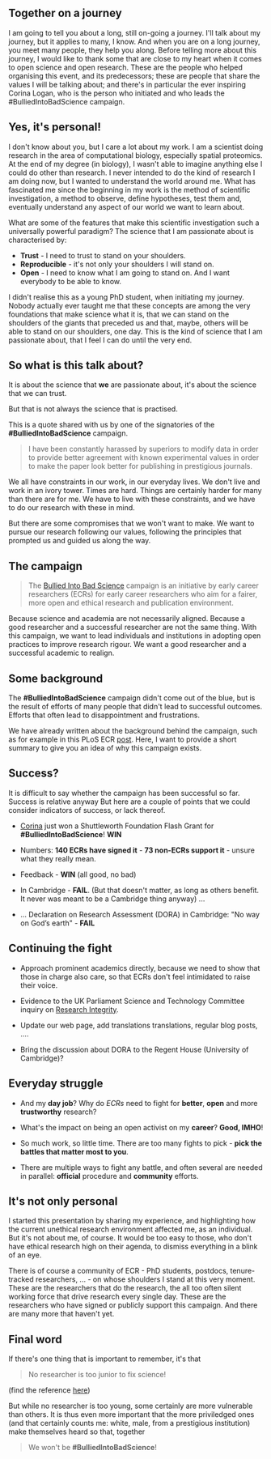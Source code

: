 
## Together on a journey

I am going to tell you about a long, still on-going a journey. I'll
talk about my journey, but it applies to many, I know. And when you
are on a long journey, you meet many people, they help you
along. Before telling more about this journey, I would like to thank
some that are close to my heart when it comes to open science and open
research. These are the people who helped organising this event, and
its predecessors; these are people that share the values I will be
talking about; and there's in particular the ever inspiring Corina
Logan, who is the person who initiated and who leads the
#BulliedIntoBadScience campaign.

## Yes, it's personal!

I don't know about you, but I care a lot about my work. I am a
scientist doing research in the area of computational biology,
especially spatial proteomics. At the end of my degree (in
biology), I wasn't able to imagine anything else I could do other than
research. I never intended to do the kind of research I am doing now,
but I wanted to understand the world around me. What has fascinated me
since the beginning in my work is the method of scientific
investigation, a method to observe, define hypotheses, test them and,
eventually understand any aspect of our world we want to learn about.

What are some of the features that make this scientific investigation
such a universally powerful paradigm? The science that I am passionate
about is characterised by:

- **Trust** - I need to trust to stand on your shoulders.
- **Reproducible** - it's not only your shoulders I will stand on.
- **Open** - I need to know what I am going to stand on. And I want
  everybody to be able to know.

I didn't realise this as a young PhD student, when initiating my
journey. Nobody actually ever taught me that these concepts are among
the very foundations that make science what it is, that we can stand on
the shoulders of the giants that preceded us and that, maybe, others
will be able to stand on our shoulders, one day. This is the kind of
science that I am passionate about, that I feel I can do until the
very end.

## So what is this talk about?

It is about the science that **we** are passionate about, it's about
the science that we can trust.

But that is not always the science that is practised. 

This is a quote shared with us by one of the signatories of the
**#BulliedIntoBadScience** campaign.

> I have been constantly harassed by superiors to modify data in order
> to provide better agreement with known experimental values in order
> to make the paper look better for publishing in prestigious
> journals.

We all have constraints in our work, in our everyday lives. We don't
live and work in an ivory tower. Times are hard. Things are certainly
harder for many than there are for me. We have to live with these
constraints, and we have to do our research with these in mind. 

But there are some compromises that we won't want to make. We want to
pursue our research following our values, following the principles
that prompted us and guided us along the way.

## The campaign

> The [Bullied Into Bad Science](http://BulliedIntoBadScience.org/)
> campaign is an initiative by early career researchers (ECRs) for
> early career researchers who aim for a fairer, more open and ethical
> research and publication environment.

Because science and academia are not necessarily aligned. Because a
good researcher and a successful researcher are not the same
thing. With this campaign, we want to lead individuals and
institutions in adopting open practices to improve research rigour. We
want a good researcher and a successful academic to realign.

## Some background

The **#BulliedIntoBadScience** campaign didn't come out of the blue,
but is the result of efforts of many people that didn't lead to
successful outcomes. Efforts that often lead to disappointment and
frustrations.

We have already written about the background behind the campaign, such
as for example in this PLoS ECR
[post](http://blogs.plos.org/thestudentblog/2017/09/01/bullied-into-going-national-early-career-researchers-are-taking-initiative/). Here,
I want to provide a short summary to give you an idea of why this
campaign exists.

## Success?

It is difficult to say whether the campaign has been successful so
far. Success is relative anyway But here are a couple of points that
we could consider indicators of success, or lack thereof.


- [Corina](http://corinalogan.com/) just won a Shuttleworth Foundation
  Flash Grant for **#BulliedIntoBadScience**! **WIN**

- Numbers: **140 ECRs have signed it** - **73 non-ECRs support it** -
  unsure what they really mean.

- Feedback - **WIN** (all good, no bad)

- In Cambridge - **FAIL**. (But that doesn't matter, as long as others
  benefit. It never was meant to be a Cambridge thing anyway) ...
  
- ... Declaration on Research Assessment (DORA) in Cambridge: "No way
  on God’s earth" - **FAIL**

## Continuing the fight

- Approach prominent academics directly, because we need to show that
  those in charge also care, so that ECRs don't feel intimidated to
  raise their voice. 

- Evidence to the UK Parliament Science and Technology Committee
  inquiry on [Research
  Integrity](https://www.parliament.uk/business/committees/committees-a-z/commons-select/science-and-technology-committee/inquiries/parliament-2017/research-integrity-17-19/).
  
- Update our web page, add translations translations, regular blog
  posts, ....

- Bring the discussion about DORA to the Regent House (University of
  Cambridge)?

## Everyday struggle

- And my **day job**? Why do *ECRs* need to fight for **better**,
  **open** and more **trustworthy** research?
  
- What's the impact on being an open activist on my **career**?
  **Good, IMHO**!
  
- So much work, so little time. There are too many fights to pick -
  **pick the battles that matter most to you**.

- There are multiple ways to fight any battle, and often several are
  needed in parallel: **official** procedure and **community** efforts.

## It's not only personal

I started this presentation by sharing my experience, and highlighting
how the current unethical research environment affected me, as an
individual. But it's not about me, of course. It would be too easy to
those, who don't have ethical research high on their agenda, to
dismiss everything in a blink of an eye.

There is of course a community of ECR - PhD students, postdocs,
tenure-tracked researchers, ... - on whose shoulders I stand at this
very moment. These are the researchers that do the research, the all
too often silent working force that drive research every single
day. These are the researchers who have signed or publicly support
this campaign. And there are many more that haven't yet.

## Final word

If there's one thing that is important to remember, it's that

> No researcher is too junior to fix science!

(find the reference [here](https://www.nature.com/news/no-researcher-is-too-junior-to-fix-science-1.21928))

But while no researcher is too young, some certainly are more
vulnerable than others. It is thus even more important that the more
priviledged ones (and that certainly counts me: white, male, from a
prestigious institution) make themselves heard so that, together

> We won't be **#BulliedIntoBadScience**!


